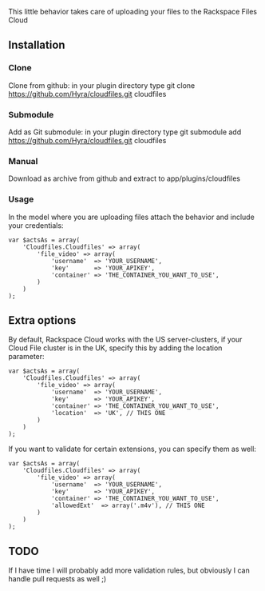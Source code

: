 This little behavior takes care of uploading your files to the Rackspace Files Cloud

## Installation

### Clone

Clone from github: in your plugin directory type git clone https://github.com/Hyra/cloudfiles.git cloudfiles

### Submodule

Add as Git submodule: in your plugin directory type git submodule add https://github.com/Hyra/cloudfiles.git cloudfiles

### Manual

Download as archive from github and extract to app/plugins/cloudfiles

### Usage

In the model where you are uploading files attach the behavior and include your credentials:

	var $actsAs = array(
		'Cloudfiles.Cloudfiles' => array(
			'file_video' => array(
				'username'  => 'YOUR_USERNAME',
				'key'       => 'YOUR_APIKEY',
				'container' => 'THE_CONTAINER_YOU_WANT_TO_USE',
			)
		)
	);
	
## Extra options

By default, Rackspace Cloud works with the US server-clusters, if your Cloud File cluster is in the UK, specify this by adding the location parameter:
	
	var $actsAs = array(
		'Cloudfiles.Cloudfiles' => array(
			'file_video' => array(
				'username'  => 'YOUR_USERNAME',
				'key'       => 'YOUR_APIKEY',
				'container' => 'THE_CONTAINER_YOU_WANT_TO_USE',
				'location'  => 'UK', // THIS ONE
			)
		)
	);
	
If you want to validate for certain extensions, you can specify them as well:
	
	var $actsAs = array(
		'Cloudfiles.Cloudfiles' => array(
			'file_video' => array(
				'username'  => 'YOUR_USERNAME',
				'key'       => 'YOUR_APIKEY',
				'container' => 'THE_CONTAINER_YOU_WANT_TO_USE',
				'allowedExt'  => array('.m4v'), // THIS ONE
			)
		)
	);

## TODO

If I have time I will probably add more validation rules, but obviously I can handle pull requests as well ;)

